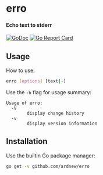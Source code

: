 [docimg]:https://godoc.org/github.com/ardnew/erro?status.svg
[docurl]:https://godoc.org/github.com/ardnew/erro
[repimg]:https://goreportcard.com/badge/github.com/ardnew/erro
[repurl]:https://goreportcard.com/report/github.com/ardnew/erro

# erro
#### Echo text to stderr

[![GoDoc][docimg]][docurl] [![Go Report Card][repimg]][repurl]

## Usage

How to use:

```sh
erro [options] [text|-]
```

Use the `-h` flag for usage summary:

```
Usage of erro:
  -V
		display change history
  -v
		display version information
```

## Installation

Use the builtin Go package manager:

```sh
go get -v github.com/ardnew/erro
```
